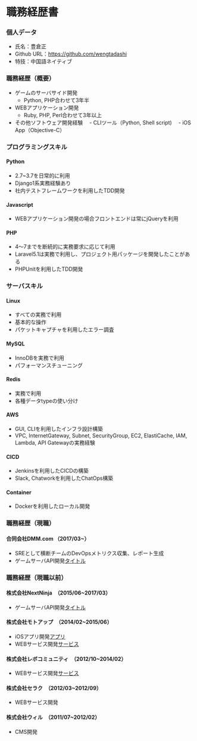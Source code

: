 # 職務経歴書
### 個人データ
 - 氏名：豊倉正
 - Github URL：https://github.com/wengtadashi
 - 特技：中国語ネイティブ
### 職務経歴（概要）
 - ゲームのサーバサイド開発
   - Python, PHP合わせて3年半
 - WEBアプリケーション開発
   - Ruby, PHP, Perl合わせて3年以上
 - その他ソフトウェア開発経験
 　- CLIツール（Python, Shell script)
 　- iOS App（Objective-C）
### プログラミングスキル
#### Python
 - 2.7~3.7を日常的に利用
 - Django1系実務経験あり
 - 社内テストフレームワークを利用したTDD開発
#### Javascript
 - WEBアプリケーション開発の場合フロントエンドは常にjQueryを利用
#### PHP
 - 4〜7までを断続的に実務要求に応じて利用
 - Laravel5.1は実務で利用し、プロジェクト用パッケージを開発したことがある
 - PHPUnitを利用したTDD開発
### サーバスキル
#### Linux
 - すべての実務で利用
 - 基本的な操作
 - パケットキャプチャを利用したエラー調査
#### MySQL
 - InnoDBを実務で利用
 - パフォーマンスチューニング
#### Redis
 - 実務で利用
 - 各種データtypeの使い分け
#### AWS
 - GUI, CLIを利用したインフラ設計構築
 - VPC, InternetGateway, Subnet, SecurityGroup, EC2, ElastiCache, IAM, Lambda, API Gatewayの実務経験
#### CICD
 - Jenkinsを利用したCICDの構築
 - Slack, Chatworkを利用したChatOps構築
#### Container
 - Dockerを利用したローカル開発
### 職務経歴（現職）
#### 合同会社DMM.com （2017/03~）
 - SREとして横断チームのDevOpsメトリクス収集、レポート生成
 - ゲームサーバAPI開発[タイトル](https://dmm-imys.com/)
### 職務経歴（現職以前）
#### 株式会社NextNinja　（2015/06~2017/03）
 - ゲームサーバAPI開発[タイトル](https://appget.com/appli/view/67167/)
#### 株式会社モトアップ　（2014/02~2015/06）
 - iOSアプリ開発[アプリ](https://trust-operation.com/)
 - WEBサービス開発[サービス](https://wakupl.com/)
#### 株式会社レボコミュニティ　（2012/10~2014/02）
 - WEBサービス開発[サービス](http://revocommunity.com/service-02.php)
#### 株式会社セラク　（2012/03~2012/09）
 - WEBサービス開発
#### 株式会社ウィル　（2011/07~2012/02）
 - CMS開発
